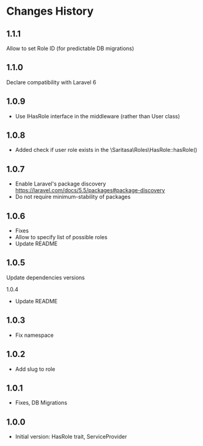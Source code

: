 # Changes History

1.1.1
-----
Allow to set Role ID (for predictable DB migrations)

1.1.0
-----
Declare compatibility with Laravel 6

1.0.9
-----
- Use IHasRole interface in the middleware (rather than User class)


1.0.8
-----
- Added check if user role exists in the \Saritasa\Roles\HasRole::hasRole()

1.0.7
-----
- Enable Laravel's package discovery https://laravel.com/docs/5.5/packages#package-discovery
- Do not require minimum-stability of packages

1.0.6
-----
- Fixes
- Allow to specify list of possible roles
- Update README

1.0.5
-----
Update dependencies versions

1.0.4
- Update README

1.0.3
-----
- Fix namespace

1.0.2
-----
- Add slug to role

1.0.1
-----
- Fixes, DB Migrations

1.0.0
-----

- Initial version:
HasRole trait, ServiceProvider
